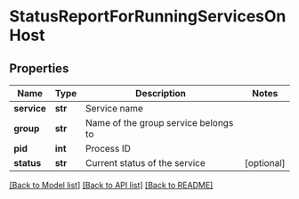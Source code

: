 # StatusReportForRunningServicesOnHost

## Properties
Name | Type | Description | Notes
------------ | ------------- | ------------- | -------------
**service** | **str** | Service name | 
**group** | **str** | Name of the group service belongs to | 
**pid** | **int** | Process ID | 
**status** | **str** | Current status of the service | [optional] 

[[Back to Model list]](../README.md#documentation-for-models) [[Back to API list]](../README.md#documentation-for-api-endpoints) [[Back to README]](../README.md)


